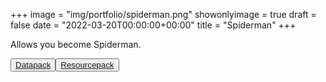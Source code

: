 +++
image = "img/portfolio/spiderman.png"
showonlyimage = true
draft = false
date = "2022-03-20T00:00:00+00:00"
title = "Spiderman"
+++

Allows you become Spiderman.

<span class="download-buttons"><button><a href="https://thedatapackmaker.github.io/download/spiderman/Datapack.zip" target="_blank">Datapack</a></button><button><a href="https://thedatapackmaker.github.io/download/spiderman/Resourcepack.zip" target="_blank">Resourcepack</a></button></span>

<!--more-->


